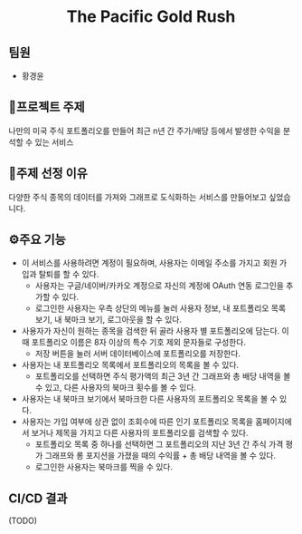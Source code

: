 <h1 align="center"> The Pacific Gold Rush </h1>

## 팀원
- 황경윤

## 📌프로젝트 주제
나만의 미국 주식 포트폴리오를 만들어 최근 n년 간 주가/배당 등에서 발생한 수익을 분석할 수 있는 서비스

## 📝주제 선정 이유
다양한 주식 종목의 데이터를 가져와 그래프로 도식화하는 서비스를 만들어보고 싶었습니다.

## ⚙️주요 기능
* 이 서비스를 사용하려면 계정이 필요하며, 사용자는 이메일 주소를 가지고 회원 가입과 탈퇴를 할 수 있다.
  * 사용자는 구글/네이버/카카오 계정으로 자신의 계정에 OAuth 연동 로그인을 추가할 수 있다.
  * 로그인한 사용자는 우측 상단의 메뉴를 눌러 사용자 정보, 내 포트폴리오 목록 보기, 내 북마크 보기, 로그아웃을 할 수 있다.
* 사용자가 자신이 원하는 종목을 검색한 뒤 골라 사용자 별 포트폴리오에 담는다. 이때 포트폴리오 이름은 8자 이상의 특수 기호 제외 문자들로 구성한다.
  * 저장 버튼을 눌러 서버 데이터베이스에 포트폴리오를 저장한다.
* 사용자는 내 포트폴리오 목록에서 포트폴리오의 목록을 볼 수 있다.
  * 포트폴리오를 선택하면 주식 평가액의 최근 3년 간 그래프와 총 배당 내역을 볼 수 있고, 다른 사용자의 북마크 횟수를 볼 수 있다.
* 사용자는 내 북마크 보기에서 북마크한 다른 사용자의 포트폴리오 목록을 볼 수 있다.
* 사용자는 가입 여부에 상관 없이 조회수에 따른 인기 포트폴리오 목록을 홈페이지에서 보거나 제목을 가지고 다른 사용자의 포트폴리오를 검색할 수 있다.
  * 포트폴리오 목록 중 하나를 선택하면 그 포트폴리오의 지난 3년 간 주식 가격 평가 그래프와 롱 포지션을 가졌을 때의 수익률 + 총 배당 내역을 볼 수 있다.
  * 로그인한 사용자는 북마크를 찍을 수 있다.

## CI/CD 결과
(TODO)

